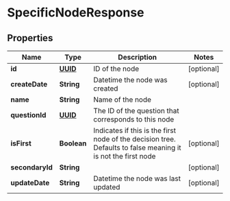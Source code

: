 
# SpecificNodeResponse

## Properties
Name | Type | Description | Notes
------------ | ------------- | ------------- | -------------
**id** | [**UUID**](UUID.md) | ID of the node |  [optional]
**createDate** | **String** | Datetime the node was created |  [optional]
**name** | **String** | Name of the node | 
**questionId** | [**UUID**](UUID.md) | The ID of the question that corresponds to this node | 
**isFirst** | **Boolean** | Indicates if this is the first node of the decision tree. Defaults to false meaning it is not the first node |  [optional]
**secondaryId** | **String** |  |  [optional]
**updateDate** | **String** | Datetime the node was last updated |  [optional]



